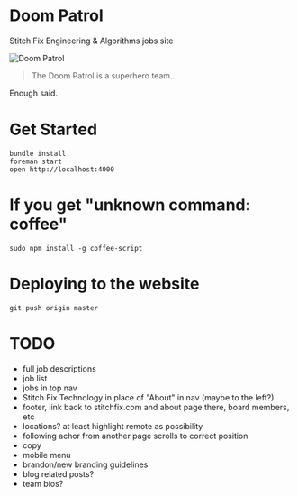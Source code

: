 # Doom Patrol
Stitch Fix Engineering & Algorithms jobs site

![Doom Patrol](http://images2.wikia.nocookie.net/__cb20091015054813/marvel_dc/images/5/55/Doom_Patrol_008.jpg "DOOM PATROL")


> The Doom Patrol is a superhero team...

Enough said.

# Get Started

    bundle install
    foreman start
    open http://localhost:4000
    
# If you get "unknown command: coffee"

    sudo npm install -g coffee-script

# Deploying to the website

```
git push origin master
```


# TODO

- full job descriptions
- job list
- jobs in top nav
- Stitch Fix Technology in place of "About" in nav (maybe to the left?)
- footer, link back to stitchfix.com and about page there, board members, etc
- locations? at least highlight remote as possibility
- following achor from another page scrolls to correct position
- copy
- mobile menu
- brandon/new branding guidelines
- blog related posts?
- team bios?